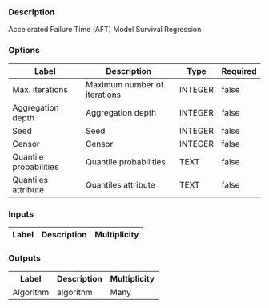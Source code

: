 ###  Description
Accelerated Failure Time (AFT) Model Survival Regression
###  Options
| Label | Description | Type | Required |
|---|---|---|---|
| Max. iterations | Maximum number of iterations | INTEGER | false |
| Aggregation depth | Aggregation depth | INTEGER | false |
| Seed | Seed | INTEGER | false |
| Censor | Censor | INTEGER | false |
| Quantile probabilities | Quantile probabilities | TEXT | false |
| Quantiles attribute | Quantiles attribute | TEXT | false |
###  Inputs
| Label | Description | Multiplicity |
|---|---|---|
###  Outputs
| Label | Description | Multiplicity |
|---|---|---|
| Algorithm | algorithm | Many |
